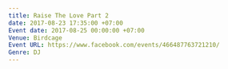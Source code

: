 ```yaml
---
title: Raise The Love Part 2
date: 2017-08-23 17:35:00 +07:00
Event date: 2017-08-25 00:00:00 +07:00
Venue: Birdcage
Event URL: https://www.facebook.com/events/466487763721210/
Genre: DJ
---
```


